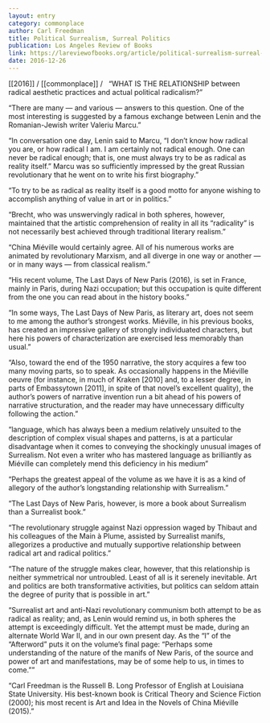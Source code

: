 ```yaml
---
layout: entry
category: commonplace
author: Carl Freedman
title: Political Surrealism, Surreal Politics
publication: Los Angeles Review of Books
link: https://lareviewofbooks.org/article/political-surrealism-surreal-politics/
date: 2016-12-26
---
```


[[2016]] / [[commonplace]] / 
 
“WHAT IS THE RELATIONSHIP between radical aesthetic practices and actual political radicalism?”

“There are many — and various — answers to this question. One of the most interesting is suggested by a famous exchange between Lenin and the Romanian-Jewish writer Valeriu Marcu.”

“In conversation one day, Lenin said to Marcu, “I don’t know how radical you are, or how radical I am. I am certainly not radical enough. One can never be radical enough; that is, one must always try to be as radical as reality itself.” Marcu was so sufficiently impressed by the great Russian revolutionary that he went on to write his first biography.”

“To try to be as radical as reality itself is a good motto for anyone wishing to accomplish anything of value in art or in politics.”

“Brecht, who was unswervingly radical in both spheres, however, maintained that the artistic comprehension of reality in all its “radicality” is not necessarily best achieved through traditional literary realism.”

“China Miéville would certainly agree. All of his numerous works are animated by revolutionary Marxism, and all diverge in one way or another — or in many ways — from classical realism.”

“His recent volume, The Last Days of New Paris (2016), is set in France, mainly in Paris, during Nazi occupation; but this occupation is quite different from the one you can read about in the history books.”

“In some ways, The Last Days of New Paris, as literary art, does not seem to me among the author’s strongest works. Miéville, in his previous books, has created an impressive gallery of strongly individuated characters, but here his powers of characterization are exercised less memorably than usual.”

“Also, toward the end of the 1950 narrative, the story acquires a few too many moving parts, so to speak. As occasionally happens in the Miéville oeuvre (for instance, in much of Kraken [2010] and, to a lesser degree, in parts of Embassytown [2011], in spite of that novel’s excellent quality), the author’s powers of narrative invention run a bit ahead of his powers of narrative structuration, and the reader may have unnecessary difficulty following the action.”

“language, which has always been a medium relatively unsuited to the description of complex visual shapes and patterns, is at a particular disadvantage when it comes to conveying the shockingly unusual images of Surrealism. Not even a writer who has mastered language as brilliantly as Miéville can completely mend this deficiency in his medium”

“Perhaps the greatest appeal of the volume as we have it is as a kind of allegory of the author’s longstanding relationship with Surrealism.”

“The Last Days of New Paris, however, is more a book about Surrealism than a Surrealist book.”

“The revolutionary struggle against Nazi oppression waged by Thibaut and his colleagues of the Main à Plume, assisted by Surrealist manifs, allegorizes a productive and mutually supportive relationship between radical art and radical politics.”

“The nature of the struggle makes clear, however, that this relationship is neither symmetrical nor untroubled. Least of all is it serenely inevitable. Art and politics are both transformative activities, but politics can seldom attain the degree of purity that is possible in art.”

“Surrealist art and anti-Nazi revolutionary communism both attempt to be as radical as reality; and, as Lenin would remind us, in both spheres the attempt is exceedingly difficult. Yet the attempt must be made, during an alternate World War II, and in our own present day. As the “I” of the “Afterword” puts it on the volume’s final page: “Perhaps some understanding of the nature of the manifs of New Paris, of the source and power of art and manifestations, may be of some help to us, in times to come.””

“Carl Freedman is the Russell B. Long Professor of English at Louisiana State University. His best-known book is Critical Theory and Science Fiction (2000); his most recent is Art and Idea in the Novels of China Miéville (2015).”

